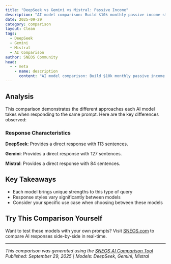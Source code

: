 ```yaml
---
title: "DeepSeek vs Gemini vs Mistral: Passive Income"
description: "AI model comparison: Build $10k monthly passive income streams - practical AI-generated roadmap..."
date: 2025-09-29
category: comparison
layout: Clean
tags:
  - DeepSeek
  - Gemini
  - Mistral
  - AI Comparison
author: SNEOS Community
head:
  - - meta
    - name: description
      content: "AI model comparison: Build $10k monthly passive income streams - practical AI-generated roadmap..."
---
```


<ChatComparison
  title="DeepSeek vs Gemini vs Mistral: Passive Income"
  prompt="Build $10k monthly passive income streams - practical AI-generated roadmap"
  :responses='{
    "DeepSeek": "Of course. This is an excellent goal, and AI can be a powerful co-pilot in achieving it. However, it\u0027s crucial to understand that \u0022passive\u0022 almost always requires significant upfront \u0022active\u0022 work.\n\nThis roadmap is designed to be practical, scalable, and leverages modern AI tools to accelerate the process. We\u0027ll break it down into phases, mindsets, and specific AI tools for each step.\n\n### The Core Philosophy: The \u0022Portfolio\u0022 Approach\n\nTrying to build a single $10k/month stream is high-risk. The intelligent path is to build a **portfolio of 3-5 smaller income streams** that, when combined, reach your goal. This de-risks your efforts and allows you to experiment.\n\n**Target Portfolio Example:**\n*   Stream 1: Niche Content Website - $4,000/mo\n*   Stream 2: Digital Product Suite - $3,500/mo\n*   Stream 3: Automated SaaS or App - $1,500/mo\n*   Stream 4: Affiliate \u0026 Lead Gen - $1,000/mo\n*   **Total: $10,000/mo**\n\n---\n\n### Phase 1: Foundation \u0026 Ideation (Weeks 1-4)\n\n**Goal:** Validate ideas and build your \u0022Digital Asset Map.\u0022\n\n**1. Mindset Shift: From Consumer to Creator**\nStop consuming content passively. Start viewing every piece of content you see as a potential product or a piece of a system you can build.\n\n**2. Idea Generation with AI:**\nUse AI to brainstorm and validate, not just create random ideas.\n\n*   **Prompt for ChatGPT/Claude/Gemini:**\n    \u003E \u0022Act as a business strategist specializing in digital passive income. I want to build a portfolio of assets. Generate 10 business ideas that have the potential to scale to $2,000-$5,000 per month in passive income. For each idea, list:\n    \u003E 1.  The core value proposition.\n    \u003E 2.  The primary monetization method (ads, affiliates, digital products, SaaS, etc.).\n    \u003E 3.  The estimated upfront work required (Low/Medium/High).\n    \u003E 4.  A specific niche example for this idea.\u0022\n\n*   **AI Tools for Market Research:**\n    *   **Perplexity AI:** Research \u0022passive income trends in [year]\u0022 and \u0022most profitable digital product niches.\u0022 It provides sources and a summary.\n    *   **Google Bard with Google Sheets Extension:** Ask it to analyze a list of niches you\u0027re considering for search volume and competition.\n\n**3. The Validation Funnel:**\nTake your top 3 ideas from the AI list and run them through this filter:\n*   **Problem Validation:** Are people actively searching for a solution? (Use Google Keyword Planner, AnswerThePublic).\n*   **Monetization Validation:** Are businesses already spending money to reach this audience? (Check if relevant affiliate programs exist, or if Google Ads are running on competitor sites).\n*   **Passive Potential:** Can this be systemized? Can AI handle 80% of the creation, with you handling the 20% strategy and quality control?\n\n---\n\n### Phase 2: The Builder Phase - Active Creation (Months 1-12\u002B)\n\nThis is the hard work. You will actively build your chosen assets. AI is your force multiplier.\n\n#### **Income Stream 1: The Niche Content Website ($4,000/mo Target)**\n\nThis is the classic \u0022build an audience, monetize with ads/affiliates\u0022 model, supercharged by AI.\n\n*   **AI Workflow:**\n    1.  **Topic Strategy:** Use ChatGPT to generate a content cluster strategy based on a seed keyword.\n    2.  **Outline \u0026 Research:** AI can create detailed article outlines and summarize key information from top-ranking pages.\n    3.  **Drafting:** Use a tool like **Jasper**, **Copy.ai**, or **Claude** to write a first draft based on the outline. *Never publish this raw draft.*\n    4.  **Human Editing \u0026 E-E-A-T:** This is the critical step. You must heavily edit for:\n        *   **Experience:** Add personal anecdotes, case studies.\n        *   **Expertise:** Add unique data, advanced insights.\n        *   **Authoritativeness:** Build backlinks and establish credibility.\n        *   **Trustworthiness:** Fact-check everything the AI writes. It hallucinates.\n    5.  **Publishing \u0026 SEO:** Use AI to help with meta descriptions and keyword variations.\n\n*   **Monetization:** Display Ads (Mediavine/AdThrive), Affiliate Marketing, lead generation for your own products.\n\n#### **Income Stream 2: Digital Product Suite ($3,500/mo Target)**\n\nYour content website is the perfect funnel for your own high-value products.\n\n*   **AI-Powered Product Creation:**\n    *   **E-books \u0026 Guides:** Use AI to outline and draft chapters. You edit, design, and add unique flair.\n    *   **Online Courses:** Use AI to create curriculum outlines, script modules, and generate quiz questions.\n    *   **Design Assets (Canva/Kittl):** Use AI image generators (**Midjourney**, **DALL-E 3**) to create unique graphics for sellable social media templates, logos, or art.\n    *   **AI-Powered Tools:** Create a simple web app that uses an API from **OpenAI** or **Anthropic** to solve a specific problem for your niche (e.g., a \u0022Blog Post Title Analyzer,\u0022 \u0022Social Media Bio Generator\u0022). Sell access via Gumroad or Lemon Squeezy.\n\n#### **Income Stream 3: Automated SaaS or Micro-SaaS ($1,500/mo Target)**\n\nThis is more technical but offers high passive potential.\n\n*   **The \u0022No-Code \u002B AI\u0022 Approach:**\n    *   **Idea:** Find a repetitive task in a niche and build a tool to automate it.\n    *   **Execution:** Use **Bubble.io**, **Softr**, or **FlutterFlow** for the front-end. Use **Make.com** or **Zapier** for workflows. Integrate an AI API for the core functionality.\n    *   **Example:** A \u0022Real Estate Agent Email Responder\u0022 that uses AI to craft personalized responses to client inquiries.\n\n#### **Income Stream 4: Affiliate \u0026 Lead Gen ($1,000/mo Target)**\n\nThis can be part of your website or a separate project.\n\n*   **AI for Content at Scale:** Create dozens of high-intent \u0022best X for Y\u0022 articles or product review pages using the AI drafting \u002B human editing workflow mentioned above.\n*   **AI for Outreach:** Use AI (**ChatGPT, Lavender**) to help draft personalized emails for affiliate partnership requests or for a local lead gen business (sending qualified leads to local businesses).\n\n---\n\n### Phase 3: Systemization \u0026 Scaling (Ongoing)\n\n**Goal:** Make your income truly passive by removing yourself from the daily grind.\n\n**1. Automate Everything:**\n*   **Content Scheduling:** Use WordPress plugins or social media schedulers.\n*   **Social Media:** Use AI tools like **Buffer** or **Metricool** to repurpose your blog content into social posts.\n*   **Email Marketing:** Set up automated sequences (welcome series, nurture sequences) for your products.\n\n**2. Delegate \u0026 Outsource:**\n*   Use your initial income to hire virtual assistants (from platforms like Upwork or Fiverr) for tasks like:\n    *   Basic editing of AI-generated content.\n    *   Image sourcing and creation.\n    *   Social media management.\n    *   Customer support.\n\n**3. Analyze \u0026 Optimize:**\n*   Use analytics to see what\u0027s working. Double down on high-converting content and products. Use AI in tools like Google Analytics to find hidden insights.\n\n---\n\n### Crucial Caveats \u0026 Final Reality Check\n\n1.  **AI is an Assistant, Not a Creator:** Google penalizes low-quality, AI-generated content. Your unique human input is what will make you successful. **Add value, don\u0027t just replicate.**\n2.  **This is a Marathon:** $10k/month is a serious business income. It will likely take **18-24 months** of consistent, smart work to achieve this sustainably. Anyone promising quicker results is selling a dream.\n3.  **Upfront Costs:** You\u0027ll need to invest in domains, hosting, AI tool subscriptions, software, and possibly freelancers. Budget for this.\n4.  **Legal \u0026 Ethical:** Be transparent about AI use if necessary. Have clear Terms of Service and Privacy Policies for any tools you build. Respect copyright and intellectual property.\n\n**Your AI Co-Pilot Stack for this Journey:**\n\n*   **Ideation \u0026 Strategy:** ChatGPT, Claude, Perplexity\n*   **Writing \u0026 Content:** Jasper, Copy.ai, Claude, Grammarly\n*   **Visuals \u0026 Design:** Midjourney, DALL-E 3, Canva AI, Kittl\n*   **Audio (for courses/podcasts):** Adobe Podcast AI (enhance speech), Descript\n*   **No-Code Development:** Bubble.io, Softr, Make.com\n*   **Analytics:** Google Analytics (with AI insights), Microsoft Clarity\n\n**Start today.** Pick one income stream from the portfolio, use AI to brainstorm your first 10 pieces of content or your first product idea, and take the first active step. The road to passive income is paved with active, intelligent effort.",
    "Gemini": "Okay, here\u0027s a practical AI-generated roadmap to building $10,000 in monthly passive income streams, combining realistic strategies with AI tools to optimize efficiency.  This is a marathon, not a sprint.  Be prepared for hard work and adaptation.\n\n**Important Disclaimer:**  \u0022Passive income\u0022 is a misnomer.  It requires *initial* effort and *ongoing* maintenance.  Think of it as \u0022less-active\u0022 income.  There\u0027s no magic bullet. Also, income is not guaranteed, and involves risk.\n\n**Phase 1: Skill Acquisition \u0026 Idea Validation (Months 1-3)**\n\n*   **Goal:**  Develop in-demand skills and validate viable passive income ideas.\n*   **Focus:**  Learning, research, and minimal investment.\n*   **AI Tools \u0026 Techniques:**\n    *   **Idea Generation \u0026 Validation:**\n        *   **ChatGPT/Bard:**  Prompt: \u0022Generate 10 passive income ideas suitable for someone with [your existing skills/interests] and potential target audience [e.g., remote workers, pet owners, students].\u0022 Then, for each idea: \u0022Assess the potential profitability and competition for [passive income idea] targeting [target audience].\u0022  Then, \u0022What are 3 potential monetization strategies for [passive income idea]?\u0022\n        *   **Google Trends:** Analyze search volume for your ideas. Rising trends suggest opportunity. Declining trends suggest potential waning interest.\n        *   **SEMrush/Ahrefs (Free Trials/Limited Access):**  Research keywords related to your ideas. Analyze competitor websites.  Identify gaps and opportunities.\n    *   **Skill Development:**\n        *   **Coursera/Udemy/Skillshare:** Use AI-powered course recommendations to learn relevant skills.\n        *   **Summarization Tools (Otter.ai, Fireflies.ai):** Transcribe and summarize online courses/webinars to accelerate learning.\n        *   **Grammarly/ProWritingAid:** Improve your writing skills for content creation.\n*   **Actionable Steps:**\n    1.  **Identify Your Skills/Interests:**  What are you good at? What do you enjoy?  What problems can you solve?\n    2.  **Generate \u0026 Evaluate Ideas:** Use AI to brainstorm and narrow down to 2-3 promising passive income ideas.\n    3.  **Validate with Data:**  Research market demand and competition. Don\u0027t fall in love with an idea until you see evidence it\u0027s viable.\n    4.  **Learn Necessary Skills:**  Dedicate time to learn the skills needed for your chosen ideas.  e.g., SEO, copywriting, web development, video editing, etc.\n    5.  **Minimum Viable Product (MVP) Planning:** Outline the smallest, simplest version of your passive income project you can launch to test the waters.\n\n**Phase 2: Building Assets \u0026 Automating (Months 4-9)**\n\n*   **Goal:**  Create income-generating assets and automate as much as possible.\n*   **Focus:**  Content creation, platform building, and automation.\n*   **AI Tools \u0026 Techniques:**\n    *   **Content Creation:**\n        *   **ChatGPT/Jasper.ai:**  Generate blog posts, articles, social media content, email sequences, and website copy. **Crucially, always edit and add your unique expertise.**  Prompt: \u0022Write a [type of content] about [topic] targeting [target audience] with the goal of [desired outcome].\u0022\n        *   **Synthesia.io/D-ID:** Create AI-generated videos using avatars to promote your products/services or deliver course content.\n        *   **Descript/Murf.ai:**  Convert text to speech for audio content (podcasts, audiobooks, etc.).\n        *   **Canva/Adobe Express:** Create professional-looking graphics and videos for marketing.\n    *   **Automation:**\n        *   **Zapier/IFTTT:**  Automate tasks like social media posting, email marketing, lead generation, and customer support.\n        *   **Chatbots (ManyChat, Botsify):**  Automate customer inquiries and provide 24/7 support.\n        *   **Email Marketing Platforms (Mailchimp, ConvertKit):**  Automate email sequences for lead nurturing and sales.\n*   **Actionable Steps:**\n    1.  **Choose a Monetization Model:**  Affiliate marketing, digital products (courses, ebooks, templates), online advertising, subscriptions, etc.\n    2.  **Build Your Platform:** Create a website, blog, YouTube channel, or social media presence relevant to your chosen area.\n    3.  **Create High-Quality Content:** Use AI to accelerate content creation, but ensure it\u0027s original, valuable, and engaging. Focus on quality over quantity.\n    4.  **Automate Marketing:** Use AI-powered tools to automate social media posting, email marketing, and lead generation.\n    5.  **Develop Your MVP:** Launch your minimum viable product and start gathering feedback.\n    6. **SEO Optimization:**  Research relevant keywords and create content optimized for search engines using tools like SEMrush and Ahrefs.\n\n**Phase 3: Scaling \u0026 Diversification (Months 10-18\u002B)**\n\n*   **Goal:**  Scale successful income streams and diversify to reduce risk.\n*   **Focus:**  Optimization, expansion, and new ventures.\n*   **AI Tools \u0026 Techniques:**\n    *   **Data Analysis \u0026 Optimization:**\n        *   **Google Analytics/Mixpanel:**  Track website traffic, user behavior, and conversion rates.\n        *   **AI-powered A/B Testing Tools (Optimizely, VWO):**  Test different versions of your website, landing pages, and marketing materials to optimize performance.\n        *   **Predictive Analytics (Google Analytics 4):**  Forecast future trends and identify opportunities for growth.\n    *   **Expansion:**\n        *   **AI-powered Translation Tools (DeepL, Google Translate):**  Expand your reach by translating your content into other languages.\n        *   **AI-powered Market Research Tools:**  Identify new markets and opportunities for your products/services.\n    *   **Diversification:**\n        *   **Use Phase 1 tools to brainstorm and validate new passive income ideas.**\n        *   **Explore different monetization models for your existing assets.**  E.g., if you have a successful blog, consider creating a related online course.\n*   **Actionable Steps:**\n    1.  **Analyze Performance:**  Track your key metrics (traffic, conversions, revenue) and identify areas for improvement.\n    2.  **Optimize Your Funnel:**  Improve your website, landing pages, and marketing materials to increase conversion rates.\n    3.  **Scale Your Successful Ventures:**  Invest more time and resources into the income streams that are performing well.\n    4.  **Diversify Your Portfolio:**  Explore new passive income opportunities to reduce risk and increase overall income.\n    5.  **Outsource and Delegate:**  As your income grows, consider outsourcing tasks to free up your time for higher-level activities.\n\n**Specific Passive Income Ideas (Examples - Adapt to Your Skills/Interests):**\n\n*   **Affiliate Marketing:**  Promote other people\u0027s products on your website, blog, or social media channels and earn a commission on sales.\n    *   **AI application:** Find affiliate programs using AI-powered search tools.  Use AI to write product reviews and marketing copy.\n*   **Digital Products (Online Courses, Ebooks, Templates):**  Create and sell digital products on platforms like Udemy, Teachable, or Gumroad.\n    *   **AI application:**  Use AI to generate course outlines, write scripts for video lessons, and create quizzes and assessments.  Use AI to generate ebooks based on your expertise.\n*   **Print on Demand (POD):**  Design and sell products like t-shirts, mugs, and phone cases on platforms like Printful or Redbubble.\n    *   **AI application:**  Use AI image generators (Midjourney, DALL-E 2) to create unique designs.  Use AI to write product descriptions and marketing copy.\n*   **Niche Website with Ads/Affiliate Links:** Build a website focused on a specific topic and monetize it with advertising (Google AdSense) or affiliate links.\n    *   **AI application:**  Use AI to generate content for your website, optimize it for search engines, and automate social media promotion.\n*   **YouTube Automation:** Create automated YouTube channels that generate passive income from ads or affiliate links.\n    *   **AI application:**  Use AI to generate video scripts, create AI-generated videos, and optimize your videos for search.\n\n**Key Considerations:**\n\n*   **Investment:**  You\u0027ll need to invest time and potentially money.  Start small and reinvest profits.  Avoid going into debt.\n*   **Patience:**  Building passive income takes time.  Don\u0027t expect to get rich quick.\n*   **Persistence:**  You\u0027ll face challenges and setbacks.  Don\u0027t give up easily.\n*   **Learning:**  Continuously learn and adapt to new technologies and trends.\n*   **Quality:**  Focus on creating high-quality products and content that provide value to your audience.\n*   **Legal:** Understand legal and tax implications. Consult with professionals as needed.\n\n**How to Use AI Effectively:**\n\n*   **AI is a tool, not a replacement:** Use AI to *augment* your skills and expertise, not to replace them.  Always add your own unique perspective and critical thinking.\n*   **Provide clear and specific prompts:**  The better your prompts, the better the results.\n*   **Fact-check everything:**  AI can sometimes generate incorrect or misleading information.\n*   **Focus on quality over quantity:**  Don\u0027t just churn out content for the sake of it.  Make sure your content is valuable and engaging.\n\n**Breaking down the $10,000 Goal:**\n\nThink of this as building multiple streams.  For example:\n\n*   $3,000 from affiliate marketing on your niche website\n*   $3,000 from selling online courses\n*   $2,000 from print on demand products\n*   $2,000 from YouTube ad revenue\n\n**This roadmap is a starting point. Adapt it to your specific skills, interests, and resources. Good luck!**  Remember to track your progress and celebrate your milestones.\n",
    "Mistral": "Building a $10k monthly passive income stream is a significant goal that requires careful planning, diversification, and often a combination of multiple income sources. Here\u0027s a practical, AI-generated roadmap to help you achieve this:\n\n### 1. **Assess Your Current Situation**\n- **Financial Health:** Evaluate your current income, expenses, savings, and debts.\n- **Skills and Assets:** Identify your marketable skills, assets, and any existing passive income streams.\n\n### 2. **Set Clear Goals**\n- **Monthly Target:** $10,000\n- **Timeframe:** Determine a realistic timeline (e.g., 2-5 years).\n\n### 3. **Diversify Income Streams**\nDiversification is key to mitigating risk. Consider the following passive income streams:\n\n#### A. **Investments**\n1. **Stock Market:**\n   - **Dividend Stocks:** Invest in companies that pay regular dividends.\n   - **Index Funds:** Low-cost, diversified investments.\n   - **ETFs:** Exchange-traded funds that track various indices.\n\n2. **Real Estate:**\n   - **Rental Properties:** Buy properties to rent out.\n   - **REITs:** Real Estate Investment Trusts that pay dividends.\n   - **Crowdfunding Platforms:** Invest in real estate projects through platforms like Fundrise or RealtyMogul.\n\n3. **Bonds:**\n   - **Government Bonds:** Safe but lower returns.\n   - **Corporate Bonds:** Higher risk, higher return.\n\n4. **Peer-to-Peer Lending:**\n   - Platforms like LendingClub or Prosper allow you to lend money to individuals or small businesses.\n\n#### B. **Digital Assets**\n1. **Cryptocurrencies:**\n   - **Staking and Yield Farming:** Earn interest by holding and staking cryptocurrencies.\n   - **NFTs:** Invest in non-fungible tokens.\n\n2. **Online Businesses:**\n   - **Affiliate Marketing:** Promote products and earn commissions.\n   - **E-commerce:** Start a dropshipping business or sell digital products.\n   - **Blogging/Vlogging:** Create content and monetize through ads, sponsorships, and affiliate marketing.\n\n#### C. **Intellectual Property**\n1. **Books and E-books:**\n   - Write and publish books or e-books.\n\n2. **Online Courses:**\n   - Create and sell courses on platforms like Udemy or Teachable.\n\n3. **Software and Apps:**\n   - Develop and sell software, apps, or plugins.\n\n#### D. **Royalties**\n1. **Music and Art:**\n   - Create and license music or art.\n\n2. **Patents:**\n   - Invent and license patents.\n\n### 4. **Implementation Plan**\n1. **Initial Capital:**\n   - Determine how much initial capital you need.\n   - Consider leveraging existing savings, loans, or crowdfunding.\n\n2. **Research and Planning:**\n   - Conduct thorough research on each income stream.\n   - Create a detailed plan with timelines and milestones.\n\n3. **Execution:**\n   - Start with the income streams that align with your skills and resources.\n   - Gradually diversify into other streams as you gain experience and capital.\n\n### 5. **Monitor and Adjust**\n- **Track Performance:** Regularly monitor the performance of each income stream.\n- **Adjust Strategies:** Be prepared to adjust your strategies based on market conditions and performance.\n\n### 6. **Continuous Learning**\n- **Stay Updated:** Keep learning about new investment opportunities and market trends.\n- **Network:** Connect with other investors and entrepreneurs for insights and opportunities.\n\n### 7. **Tax Planning**\n- **Efficient Tax Strategies:** Consult with a tax advisor to optimize your tax planning.\n- **Legal Compliance:** Ensure all your income streams comply with local laws and regulations.\n\n### Example Roadmap\n1. **Year 1:**\n   - **Invest $20,000 in dividend stocks and index funds.**\n   - **Start a blog and monetize through affiliate marketing.**\n   - **Create and sell an online course.**\n\n2. **Year 2:**\n   - **Invest $30,000 in rental properties or REITs.**\n   - **Develop and launch a mobile app.**\n   - **Expand your blog with more content and diversify monetization strategies.**\n\n3. **Year 3:**\n   - **Invest $50,000 in cryptocurrencies and staking.**\n   - **Publish an e-book.**\n   - **Start a dropshipping business.**\n\n4. **Year 4:**\n   - **Invest $70,000 in peer-to-peer lending and bonds.**\n   - **Expand your real estate portfolio.**\n   - **Diversify your digital assets.**\n\n5. **Year 5:**\n   - **Review and optimize all income streams.**\n   - **Achieve $10,000 monthly passive income.**\n\n### Conclusion\nBuilding a $10k monthly passive income stream requires a strategic approach, diversification, and continuous learning. By following this roadmap and staying disciplined, you can achieve your financial goals."
  }'
  published-date="16:28"
/>

## Analysis

This comparison demonstrates the different approaches each AI model takes when responding to the same prompt. Here are the key differences observed:

### Response Characteristics

**DeepSeek**: Provides a direct response with 113 sentences. 

**Gemini**: Provides a direct response with 127 sentences. 

**Mistral**: Provides a direct response with 84 sentences. 

## Key Takeaways

- Each model brings unique strengths to this type of query
- Response styles vary significantly between models
- Consider your specific use case when choosing between these models

## Try This Comparison Yourself

Want to test these models with your own prompts? Visit [SNEOS.com](https://sneos.com) to compare AI responses side-by-side in real-time.

---

*This comparison was generated using the [SNEOS AI Comparison Tool](https://sneos.com)*
*Published: September 29, 2025 | Models: DeepSeek, Gemini, Mistral*
